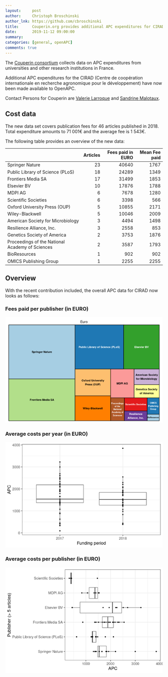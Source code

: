 ```yaml
---
layout:     post
author:     Christoph Broschinski
author_lnk: https://github.com/cbroschinski
title:      Couperin.org provides additional APC expenditures for CIRAD
date:       2019-11-12 09:00:00
summary:    
categories: [general, openAPC]
comments: true
---
```





The [Couperin consortium](https://couperin.org) collects data on APC expenditures from universities and other research institutions in France. 

Additional APC expenditures for the CIRAD (Centre de coopération internationale en recherche agronomique pour le développement) have now been made available to OpenAPC.

Contact Persons for Couperin are [Valerie Larroque](mailto:valerie.larroque@couperin.org) and [Sandrine Malotaux](mailto:sandrine.malotaux@inp-toulouse.fr).

## Cost data



The new data set covers publication fees for 46 articles published in 2018. Total expenditure amounts to 71 001€ and the average fee is 1 543€.

The following table provides an overview of the new data:


|                                                | Articles| Fees paid in EURO| Mean Fee paid|
|:-----------------------------------------------|--------:|-----------------:|-------------:|
|Springer Nature                                 |       23|             40640|          1767|
|Public Library of Science (PLoS)                |       18|             24289|          1349|
|Frontiers Media SA                              |       17|             31499|          1853|
|Elsevier BV                                     |       10|             17876|          1788|
|MDPI AG                                         |        6|              7678|          1280|
|Scientific Societies                            |        6|              3398|           566|
|Oxford University Press (OUP)                   |        5|             10855|          2171|
|Wiley-Blackwell                                 |        5|             10046|          2009|
|American Society for Microbiology               |        3|              4494|          1498|
|Resilience Alliance, Inc.                       |        3|              2558|           853|
|Genetics Society of America                     |        2|              3753|          1876|
|Proceedings of the National Academy of Sciences |        2|              3587|          1793|
|BioResources                                    |        1|               902|           902|
|OMICS Publishing Group                          |        1|              2255|          2255|

## Overview

With the recent contribution included, the overall APC data for CIRAD now looks as follows: 

### Fees paid per publisher (in EURO)

![plot of chunk tree_couperin_2019_11_12_full](/figure/tree_couperin_2019_11_12_full-1.png)

###  Average costs per year (in EURO)

![plot of chunk box_couperin_2019_11_12_year_full](/figure/box_couperin_2019_11_12_year_full-1.png)

###  Average costs per publisher (in EURO)

![plot of chunk box_couperin_2019_11_12_publisher_full](/figure/box_couperin_2019_11_12_publisher_full-1.png)
